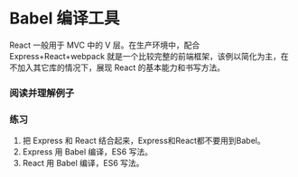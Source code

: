 
# Babel 编译工具

React 一般用于 MVC 中的 V 层。在生产环境中，配合 Express+React+webpack 就是一个比较完整的前端框架，该例以简化为主，在不加入其它库的情况下，展现 React 的基本能力和书写方法。


### 阅读并理解例子

### 练习
1. 把 Express 和 React 结合起来，Express和React都不要用到Babel。
2. Express 用 Babel 编译，ES6 写法。
3. React 用 Babel 编译，ES6 写法。
